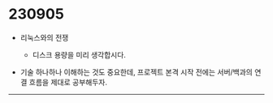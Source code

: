 # 230905

- 리눅스와의 전쟁 
  
  - 디스크 용량을 미리 생각합시다.

- 기술 하나하나 이해하는 것도 중요한데, 프로젝트 본격 시작 전에는 서버/백과의 연결 흐름을 제대로 공부해두자.

---


